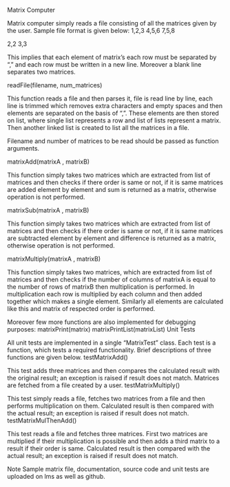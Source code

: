 Matrix Computer

Matrix computer simply reads a file consisting of all the matrices given by the user.
Sample file format is given below:
1,2,3
4,5,6
7,5,8

2,2
3,3

This implies that each element of matrix’s each row must be separated by “,” and each row must be written in a new line.
Moreover a blank line separates two matrices.

readFile(filename, num_matrices) 

This function reads a file and then parses it, file is read line by line, each line is trimmed which removes extra characters and empty spaces and then elements are separated on the basis of “,”. These elements are then stored on list, where single list represents a row and list of lists represent a matrix. Then another linked list is created to list all the matrices in a file. 

Filename and number of matrices to be read should be passed as function arguments.

matrixAdd(matrixA , matrixB) 

This function simply takes two matrices which are extracted from list of matrices and then checks if there order is same or not, if it is same matrices are added element by element and sum is returned as a matrix, otherwise operation is not performed.

matrixSub(matrixA , matrixB) 

This function simply takes two matrices which are extracted from list of matrices and then checks if there order is same or not, if it is same matrices are subtracted element by element and difference is returned as a matrix, otherwise operation is not performed.

matrixMultiply(matrixA , matrixB)

This function simply takes two matrices, which are extracted from list of matrices and then checks if the number of columns of matrixA is equal to the number of rows of matrixB then multiplication is performed. In multiplication each row is multiplied by each column and then added together which makes a single element. Similarly all elements are calculated like this and matrix of respected order is performed.


Moreover few more functions are also implemented for debugging purposes:
matrixPrint(matrix)
matrixPrintList(matrixList)
Unit Tests
 
All unit tests are implemented in a single “MatrixTest” class. Each test is a function, which tests a required functionality. Brief descriptions of three functions are given below.
testMatrixAdd()

This test adds three matrices and then compares the calculated result with the original result; an exception is raised if result does not match. Matrices are fetched from a file created by a user.
testMatrixMultiply()

This test simply reads a file, fetches two matrices from a file and then performs multiplication on them. Calculated result is then compared with the actual result; an exception is raised if result does not match.
testMatrixMulThenAdd()

This test reads a file and fetches three matrices. First two matrices are multiplied if their multiplication is possible and then adds a third matrix to a result if their order is same. Calculated result is then compared with the actual result; an exception is raised if result does not match.

Note
Sample matrix file, documentation, source code and unit tests are uploaded on lms as  well as github.

